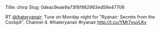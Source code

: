 Title: chirp
Slug: 0deac9eae9a73f8f982963ed59e47706

RT <a href="http://twitter.com/ihateryanair">@ihateryanair</a>: Tune on Monday night for "Ryanair: Secrets from the Cockpit". Channel 4. #ihateryanair #ryanair <a href="http://t.co/YMr7yuvLKv">http://t.co/YMr7yuvLKv</a>
